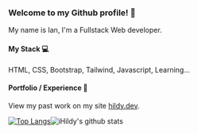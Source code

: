 

### Welcome to my Github profile! 🦖

My name is Ian, I'm a Fullstack Web developer.

#### My Stack 💻
HTML, CSS, Bootstrap, Tailwind, Javascript, Learning...

#### Portfolio / Experience 👤
View my past work on my site [hildy.dev](https://hildy.dev/). 

[![Top Langs](https://github-readme-stats.vercel.app/api/top-langs/?username=iHildy&theme=vue-dark)](https://github.com/iHildy/github-readme-stats)![iHildy's github stats](https://github-readme-stats.vercel.app/api?username=iHildy&show_icons=true&theme=vue-dark)
